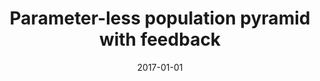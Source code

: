 ---
# Documentation: https://wowchemy.com/docs/managing-content/

title: Parameter-less population pyramid with feedback
subtitle: ''
summary: ''
authors:
- Marcin M. Komarnicki
- Michał W. Przewoźniczek
tags: []
categories: []
date: '2017-01-01'
lastmod: 2022-10-07T05:05:53Z
featured: false
draft: false

# Featured image
# To use, add an image named `featured.jpg/png` to your page's folder.
# Focal points: Smart, Center, TopLeft, Top, TopRight, Left, Right, BottomLeft, Bottom, BottomRight.
image:
  caption: ''
  focal_point: ''
  preview_only: false

# Projects (optional).
#   Associate this post with one or more of your projects.
#   Simply enter your project's folder or file name without extension.
#   E.g. `projects = ["internal-project"]` references `content/project/deep-learning/index.md`.
#   Otherwise, set `projects = []`.
projects: []
publishDate: '2022-10-07T05:05:52.324251Z'
publication_types:
- '1'
abstract: ''
publication: "*GECCO '17 : Proceedings of the Genetic and Evolutionary Computation\
  \ Conference Companion, Berlin, Germany, July 15-19, 2017.*"
doi: 10.1145/3067695.3076065
---